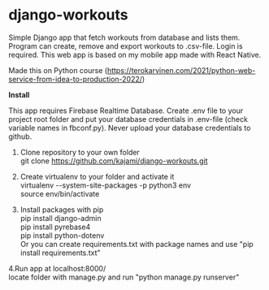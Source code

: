 # django-workouts

Simple Django app that fetch workouts from database and lists them. Program can create, remove and export workouts to .csv-file. Login is required. This web app is based on my mobile app made with React Native.

Made this on Python course (https://terokarvinen.com/2021/python-web-service-from-idea-to-production-2022/)

**Install**

This app requires Firebase Realtime Database. Create .env file to your project root folder and put your database credentials in .env-file (check variable names in fbconf.py). Never upload your database credentials to github. 

1. Clone repository to your own folder<br>
git clone https://github.com/kajami/django-workouts.git

2. Create virtualenv to your folder and activate it <br>
virtualenv --system-site-packages -p python3 env<br>
source env/bin/activate<br>

3. Install packages with pip<br>
pip install django-admin<br>
pip install pyrebase4<br>
pip install python-dotenv<br>
Or you can create requirements.txt with package names and use "pip install requirements.txt"<br>

4.Run app at localhost:8000/<br>
locate folder with manage.py and run "python manage.py runserver"<br>
